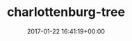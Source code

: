 ---
title:		"charlottenburg-tree"
type:		"upload"
description:		"TBC"
date:		"2017-01-22 16:41:19+00:00"
album:		"experimental"
filename:		"charlottenburg-tree.md"
series:		""
cl_public_id:		"experimental/charlottenburg-tree"
cl_version:		1497004489
format:		"tiff"
bytes:		2639480
width:		810
height:		1440
exposure_mode:		"Auto"
program:		"Aperture-priority AE"
aperture:		"5.0"
focal_length:		"16.0 mm"
iso:		"100"
shutter_speed:		"1/100"
metering:		"Multi-segment"
flash:		"Off, Did not fire"
white_balance:		"Custom"
colour_temp:		"5100"
has_crop:		"false"
orientation:		"Horizontal (normal)"
camera_model:		"NIKON D800"
lens_info:		"16mm f/2.8"
artist:		"No artist info"
x_resolution:		"300"
y_resolution:		"300"
---